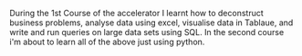 During the 1st Course of the accelerator I learnt how to deconstruct business problems, analyse data using excel, visualise data in Tablaue, and write and run queries on large data sets using SQL. 
In the second course i'm about to learn all of the above just using python. 
